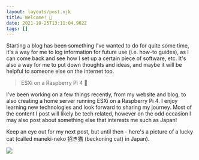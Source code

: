 ```yaml
---
layout: layouts/post.njk
title: Welcome! 🙌
date: 2021-10-25T13:11:04.962Z
tags: []
---
```

Starting a blog has been something I've wanted to do for quite some time, it's a way for me to log information for future use (i.e. how-to guides), as I can come back and see how I set up a certain piece of software, etc. It's also a way for me to put down thoughts and ideas, and maybe it will be helpful to someone else on the internet too. 

> ESXi on a Raspberry Pi 4 🤯

I've been working on a few things recently, from my website and blog, to also creating a home server running ESXi on a Raspberry Pi 4. I enjoy learning new technologies and look forward to sharing my journey. Most of the content I post will likely be tech related, however on the odd occasion I may also post about something else that interests me such as Japan! 

Keep an eye out for my next post, but until then - here's a picture of a lucky cat (called maneki-neko 招き猫 (beckoning cat) in Japan).



![](/images/pexels-momo-2256259.jpg)